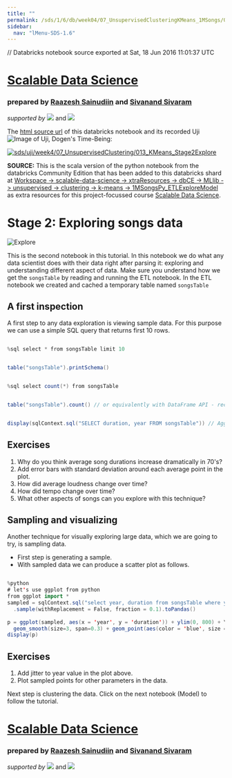 ```yaml
---
title: ""
permalink: /sds/1/6/db/week04/07_UnsupervisedClusteringKMeans_1MSongs/014_1MSongsKMeans_Stage2Explore/
sidebar:
  nav: "lMenu-SDS-1.6"
---
```


// Databricks notebook source exported at Sat, 18 Jun 2016 11:01:37 UTC


# [Scalable Data Science](http://www.math.canterbury.ac.nz/~r.sainudiin/courses/ScalableDataScience/)


### prepared by [Raazesh Sainudiin](https://nz.linkedin.com/in/raazesh-sainudiin-45955845) and [Sivanand Sivaram](https://www.linkedin.com/in/sivanand)

*supported by* [![](https://raw.githubusercontent.com/raazesh-sainudiin/scalable-data-science/master/images/databricks_logoTM_200px.png)](https://databricks.com/)
and 
[![](https://raw.githubusercontent.com/raazesh-sainudiin/scalable-data-science/master/images/AWS_logoTM_200px.png)](https://www.awseducate.com/microsite/CommunitiesEngageHome)





The [html source url](https://raw.githubusercontent.com/raazesh-sainudiin/scalable-data-science/master/db/week4/07_UnsupervisedClusteringKMeans_1MSongs/014_1MSongsKMeans_Stage2Explore.html) of this databricks notebook and its recorded Uji ![Image of Uji, Dogen's Time-Being](https://raw.githubusercontent.com/raazesh-sainudiin/scalable-data-science/master/images/UjiTimeBeingDogen.png "uji"):

[![sds/uji/week4/07_UnsupervisedClustering/013_KMeans_Stage2Explore](http://img.youtube.com/vi/_Lxtxmn0L-w/0.jpg)](https://www.youtube.com/v/_Lxtxmn0L-w?rel=0&autoplay=1&modestbranding=1&start=5371&end=5616)





**SOURCE:** This is the scala version of the python notebook from the databricks Community Edition that has been added to this databricks shard at [Workspace -> scalable-data-science -> xtraResources -> dbCE -> MLlib -> unsupervised -> clustering -> k-means -> 1MSongsPy_ETLExploreModel](/#workspace/scalable-data-science/xtraResources/dbCE/MLlib/unsupervised/clustering/k-means/1MSongsPy_ETLExploreModel) as extra resources for this project-focussed course [Scalable Data Science](http://www.math.canterbury.ac.nz/~r.sainudiin/courses/ScalableDataScience/).





# Stage 2: Exploring songs data

![Explore](http://training.databricks.com/databricks_guide/end-to-end-02.png)


This is the second notebook in this tutorial. In this notebook we do what any data scientist does with their data right after parsing it: exploring and understanding different aspect of data. Make sure you understand how we get the `songsTable` by reading and running the ETL notebook. In the ETL notebook we created and cached a temporary table named `songsTable`





## A first inspection





A first step to any data exploration is viewing sample data. For this purpose we can use a simple SQL query that returns first 10 rows.


```scala

%sql select * from songsTable limit 10

```
```scala

table("songsTable").printSchema()

```
```scala

%sql select count(*) from songsTable

```
```scala

table("songsTable").count() // or equivalently with DataFrame API - recall table("songsTable") is a DataFrame

```
```scala

display(sqlContext.sql("SELECT duration, year FROM songsTable")) // Aggregation is set to 'Average' in 'Plot Options'

```



## Exercises

1. Why do you think average song durations increase dramatically in 70's?
2. Add error bars with standard deviation around each average point in the plot.
3. How did average loudness change over time?
4. How did tempo change over time?
5. What other aspects of songs can you explore with this technique?





## Sampling and visualizing

Another technique for visually exploring large data, which we are going to try, is sampling data. 
* First step is generating a sample.
* With sampled data we can produce a scatter plot as follows.


```scala

%python
# let's use ggplot from python
from ggplot import *
sampled = sqlContext.sql("select year, duration from songsTable where year > 1930 and year < 2012")\
  .sample(withReplacement = False, fraction = 0.1).toPandas()
  
p = ggplot(sampled, aes(x = 'year', y = 'duration')) + ylim(0, 800) + \
  geom_smooth(size=3, span=0.3) + geom_point(aes(color = 'blue', size = 4))
display(p)

```



## Exercises


1. Add jitter to year value in the plot above.
2. Plot sampled points for other parameters in the data.





Next step is clustering the data. Click on the next notebook (Model) to follow the tutorial.






# [Scalable Data Science](http://www.math.canterbury.ac.nz/~r.sainudiin/courses/ScalableDataScience/)


### prepared by [Raazesh Sainudiin](https://nz.linkedin.com/in/raazesh-sainudiin-45955845) and [Sivanand Sivaram](https://www.linkedin.com/in/sivanand)

*supported by* [![](https://raw.githubusercontent.com/raazesh-sainudiin/scalable-data-science/master/images/databricks_logoTM_200px.png)](https://databricks.com/)
and 
[![](https://raw.githubusercontent.com/raazesh-sainudiin/scalable-data-science/master/images/AWS_logoTM_200px.png)](https://www.awseducate.com/microsite/CommunitiesEngageHome)
